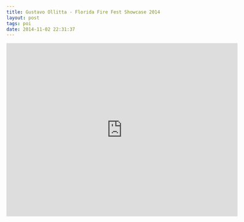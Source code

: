 ```yaml
---
title: Gustavo Ollitta - Florida Fire Fest Showcase 2014
layout: post
tags: poi
date: 2014-11-02 22:31:37
---
```

<iframe width="603" height="452" src="https://www.youtube.com/embed/UZEiG2yckwA" frameborder="0" allowfullscreen="true"></iframe>
